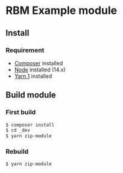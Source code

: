 # RBM Example module

## Install

### Requirement

* [Composer](https://getcomposer.org/doc/00-intro.md) installed
* [Node](https://nodejs.org/en/) installed (14.x)
* [Yarn 1](https://yarnpkg.com/getting-started/install) installed


## Build module

### First build

```sh
$ composer install
$ cd _dev
$ yarn zip-module
```

### Rebuild

```sh
$ yarn zip-module
```